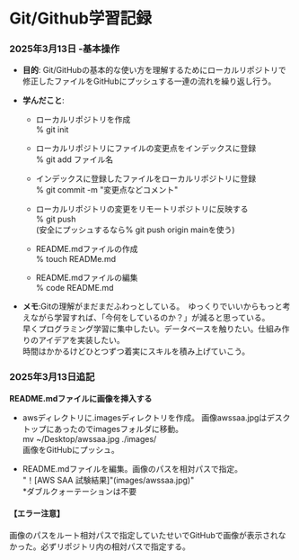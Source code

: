 # Git/Github学習記録  

### 2025年3月13日 -基本操作  
- **目的**: Git/GitHubの基本的な使い方を理解するためにローカルリポジトリで修正したファイルをGitHubにプッシュする一連の流れを繰り返し行う。  
- **学んだこと**: 

  - ローカルリポジトリを作成  
    % git init 

  - ローカルリポジトリにファイルの変更点をインデックスに登録  
    % git add ファイル名  

  - インデックスに登録したファイルをローカルリポジトリに登録  
    % git commit -m "変更点などコメント"  

  - ローカルリポジトリの変更をリモートリポジトリに反映する  
    % git push  
    (安全にプッシュするなら% git push origin mainを使う)

  - README.mdファイルの作成   
    % touch READMe.md  

  - README.mdファイルの編集  
    % code README.md  

 - **メモ**:Gitの理解がまだまだふわっとしている。　ゆっくりでいいからもっと考えながら学習すれば、「今何をしているのか？」が減ると思っている。  
早くプログラミング学習に集中したい。データベースを触りたい。仕組み作りのアイデアを実装したい。  
時間はかかるけどひとつずつ着実にスキルを積み上げていこう。


### 2025年3月13日追記  
**README.mdファイルに画像を挿入する**  
- awsディレクトリに.imagesディレクトリを作成。
画像awssaa.jpgはデスクトップにあったのでimagesフォルダに移動。  
mv ~/Desktop/awssaa.jpg ./images/  
画像をGitHubにプッシュ。 

- README.mdファイルを編集。画像のパスを相対パスで指定。  
"！[AWS SAA 試験結果]"(images/awssaa.jpg)"  
*ダブルクォーテーションは不要  

#### 【エラー注意】   
画像のパスをルート相対パスで指定していたせいでGitHubで画像が表示されなかった。必ずリポジトリ内の相対パスで指定する。  









